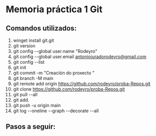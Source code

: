 # Memoria práctica 1 Git

## Comandos utilizados:

1. winget install git.git
2. git version
3. git config --global user.name "Rodeyro"
4. git config --global user.email antoniojuradorodeyro@gmail.com
5. git config --list
6. git init
7. git commit -m "Creación do proxecto "
8. git branch -M main
9. git remote add origin https://github.com/rodeyro/proba-Repos.git
10. git clone https://github.com/rodeyro/proba-Repos.git
11. git pull --all
12. git add.
13. git push -u origin main
14. git log --oneline --graph --decorate --all

## Pasos a seguir: 


